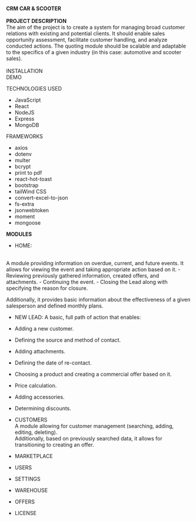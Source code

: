 <b>CRM CAR & SCOOTER</b>
<br /><br />
<b>PROJECT DESCRIPTION</b>
<br />The aim of the project is to create a system for managing broad customer relations with existing and potential clients. It should enable sales opportunity assessment, facilitate customer handling, and analyze conducted actions. The quoting module should be scalable and adaptable to the specifics of a given industry (in this case: automotive and scooter sales).
<br /><br />
INSTALLATION<br />
DEMO<br />

TECHNOLOGIES USED<br />
- JavaScript
- React
- NodeJS
- Express
- MongoDB

FRAMEWORKS
- axios
- dotenv
- multer
- bcrypt
- print to pdf
- react-hot-toast
- bootstrap
- tailWind CSS
- convert-excel-to-json
- fs-extra
- jsonwebtoken
- moment
- mongoose

<b>MODULES</b>

- HOME:
 <br>
A module providing information on overdue, current, and future events. It allows for viewing the event and taking appropriate action based on it.
- Reviewing previously gathered information, created offers, and attachments.
- Continuing the event.
- Closing the Lead along with specifying the reason for closure.

Additionally, it provides basic information about the effectiveness of a given salesperson and defined monthly plans.
<br />
- NEW LEAD:
A basic, full path of action that enables:

- Adding a new customer.
- Defining the source and method of contact.
- Adding attachments.
- Defining the date of re-contact.
- Choosing a product and creating a commercial offer based on it.
- Price calculation.
- Adding accessories.
- Determining discounts.<br />
- CUSTOMERS<br />
 A module allowing for customer management (searching, adding, editing, deleting).<br /> Additionally, based on previously searched data, it allows for transitioning to creating an offer.

- MARKETPLACE
- USERS
- SETTINGS
- WAREHOUSE
- OFFERS
- LICENSE